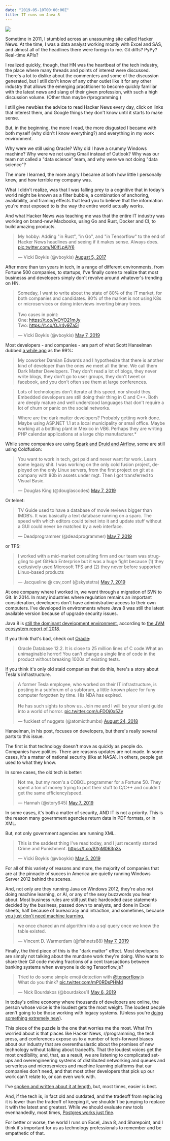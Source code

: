 ```yaml
---
date: "2019-05-10T00:00:00Z"
title: IT runs on Java 8
---
```


<meta name="twitter:card" content="summary">
<meta name="twitter:site" content="@vboykis">
<meta name="twitter:creator" content="@vboykis">
<meta name="twitter:title" content="IT runs on Java 8">
<meta name="twitter:description" content="The majority of IT does not run at the speed of Hacker News">
<meta name="twitter:image" content="https://raw.githubusercontent.com/veekaybee/veekaybee.github.io/master/images/java8.png">

![](https://raw.githubusercontent.com/veekaybee/veekaybee.github.io/master/images/java8.png) 

Sometime in 2011, I stumbled across an unassuming site called Hacker News. At the time, I was a data analyst working mostly with Excel and SAS, and almost all of the headlines there were foreign to me. Git diffs? PyPy? Real-time APIs? 

I realized quickly, though, that HN was the heartbeat of the tech industry, the place where many threads and points of interest were discussed.  There's a lot to dislike about the commenters and some of the discussion generated, but I still don't know of any other outlet like it for any other industry that allows the emerging practitioner to become quickly familiar with the latest news and slang of their given profession, with such a high discussion volume. (Other than maybe r/programming.) 

I still give newbies the advice to read Hacker News every day, click on links that interest them, and Google things they don't know until it starts to make sense.  

But, in the beginning, the more I read, the more disgusted I became with both myself (why didn't I know everything?) and everything in my work environment. 

Why were we still using Oracle? Why did I have a crummy Windows machine? Why were we not using Gmail instead of Outlook? Why was our team not called a "data science" team, and why were we not doing "data science"?

The more I learned, the more angry I became at both how little I personally knew, and how terrible my company was. 

What I didn't realize, was that I was falling prey to a cognitive that in today's world might be known as a filter bubble, a combination of anchoring, availability, and framing effects that lead you to believe that the information you're most exposed to is the way the entire world actually works. 

And what Hacker News was teaching me was that the entire IT industry was working on brand-new Macbooks, using Go and Rust, Docker and CI, to build amazing products. 

<blockquote class="twitter-tweet" data-lang="en"><p lang="en" dir="ltr">My hobby: Adding &quot;in Rust&quot;, &quot;in Go&quot;, and &quot;in Tensorflow&quot; to the end of Hacker News headlines and seeing if it makes sense. Always does. <a href="https://t.co/N0lfLpAjY6">pic.twitter.com/N0lfLpAjY6</a></p>&mdash; Vicki Boykis (@vboykis) <a href="https://twitter.com/vboykis/status/893812576253030400?ref_src=twsrc%5Etfw">August 5, 2017</a></blockquote>
<script async src="https://platform.twitter.com/widgets.js" charset="utf-8"></script>

After more than ten years in tech, in a range of different environments, from Fortune 500 companies, to startups, I've finally come to realize that most businesss and developers simply don't revolve around whatever's trending on HN. 

<blockquote class="twitter-tweet" data-lang="en"><p lang="en" dir="ltr">Someday, I want to write about the state of 80% of the IT market, for both companies and candidates. 80% of the market is not using K8s or microservices or doing interviews inverting binary trees. <br><br>Two cases in point: <br>One: <a href="https://t.co/IvOYO21mJy">https://t.co/IvOYO21mJy</a><br>Two: <a href="https://t.co/OJr4y9Za5l">https://t.co/OJr4y9Za5l</a></p>&mdash; Vicki Boykis (@vboykis) <a href="https://twitter.com/vboykis/status/1125566311218720768?ref_src=twsrc%5Etfw">May 7, 2019</a></blockquote>
<script async src="https://platform.twitter.com/widgets.js" charset="utf-8"></script>

Most developers - and companies -  are part of what Scott Hanselman dubbed [a while ago](https://www.hanselman.com/blog/DarkMatterDevelopersTheUnseen99.aspx) as the 99%:

> My coworker Damian Edwards and I hypothesize that there is another kind of developer than the ones we meet all the time. We call them Dark Matter Developers. They don't read a lot of blogs, they never write blogs, they don't go to user groups, they don't tweet or facebook, and you don't often see them at large conferences. 

>Lots of technologies don't iterate at this speed, nor should they. Embedded developers are still doing their thing in C and C++. Both are deeply mature and well understood languages that don't require a lot of churn or panic on the social networks.

> Where are the dark matter developers? Probably getting work done. Maybe using ASP.NET 1.1 at a local municipality or small office. Maybe working at a bottling plant in Mexico in VB6. Perhaps they are writing PHP calendar applications at a large chip manufacturer.*

While some companies are using [Spark and Druid and Airflow](https://softwareengineeringdaily.com/2019/04/29/lyfts-data-platform-with-li-gao/), some are still using Coldfusion: 

<blockquote class="twitter-tweet" data-lang="en"><p lang="en" dir="ltr">You want to work in tech, get paid and never want for work. Learn some legacy shit. I was working on the only cold fusion project, deployed on the only Linux servers, from the first project on git at a company with 80b in assets under mgt. Then I got transferred to Visual Basic.</p>&mdash; Douglas King (@douglascodes) <a href="https://twitter.com/douglascodes/status/1125572013739925504?ref_src=twsrc%5Etfw">May 7, 2019</a></blockquote>
<script async src="https://platform.twitter.com/widgets.js" charset="utf-8"></script>

Or telnet: 

<blockquote class="twitter-tweet" data-lang="en"><p lang="en" dir="ltr">TV Guide used to have a database of movie reviews bigger than IMDB’s. It was basically a text database running on a sparc. The speed with which editors could telnet into it and update stuff without a GUI could never be matched by a web interface.</p>&mdash; Deadprogrammer (@deadprogrammer) <a href="https://twitter.com/deadprogrammer/status/1125807187668996097?ref_src=twsrc%5Etfw">May 7, 2019</a></blockquote>
<script async src="https://platform.twitter.com/widgets.js" charset="utf-8"></script>

or TFS:

<blockquote class="twitter-tweet" data-lang="en"><p lang="en" dir="ltr">I worked with a mid-market consulting firm and our team was struggling to get GitHub Enterprise but it was a huge fight because (1) they exclusively used Microsoft TFS and (2) they never before supported Linux-based products</p>&mdash; Jacqueline @ csv,conf (@skyetetra) <a href="https://twitter.com/skyetetra/status/1125792296056713217?ref_src=twsrc%5Etfw">May 7, 2019</a></blockquote>
<script async src="https://platform.twitter.com/widgets.js" charset="utf-8"></script>

At one company where I worked in,  we went through a migration of SVN to Git. In 2014. In many industries where regulation remains an important consideration, developers don't have administrative access to their own computers. I've developed in environments where Java 8 was still the latest available version because of upgrade security issues. 

Java 8 is [still the dominant development environment](https://www.stackchief.com/blog/Which%20Version%20of%20Java%20Should%20You%20Use%3F), according to [the JVM ecosystem report of 2018](https://snyk.io/blog/jvm-ecosystem-report-2018/). 

If you think that's bad, check out [Oracle](https://news.ycombinator.com/item?id=18442941): 

> Oracle Database 12.2. It is close to 25 million lines of C code.What an unimaginable horror! You can't change a single line of code in the product without breaking 1000s of existing tests. 

If you think it's only old staid companies that do this, here's a story about Tesla's infrastructure. 

<blockquote class="twitter-tweet" data-lang="en"><p lang="en" dir="ltr">A former Tesla employee, who worked on their IT infrastructure, is posting in a subforum of a subforum, a little-known place for funy computer forgotten by time. His NDA has expired. <br><br>He has such sights to show us. Join me and I will be your silent guide into a world of horror. <a href="https://t.co/uFDOj0x5Zy">pic.twitter.com/uFDOj0x5Zy</a></p>&mdash; fuckiest of nuggets (@atomicthumbs) <a href="https://twitter.com/atomicthumbs/status/1032939617404645376?ref_src=twsrc%5Etfw">August 24, 2018</a></blockquote>
<script async src="https://platform.twitter.com/widgets.js" charset="utf-8"></script>

Hanselman, in his post, focuses on developers, but there's really several parts to this issue. 

The first is that technology doesn't move as quickly as people do. Companies have politics. There are reasons updates are not made. In some cases, it's a matter of national security (like at NASA). In others, people get used to what they know. 

In some cases, the old tech is better: 

<blockquote class="twitter-tweet" data-lang="en"><p lang="en" dir="ltr">Not me, but my mom&#39;s a COBOL programmer for a Fortune 50. They spent a ton of money trying to port their stuff to C/C++ and couldn&#39;t get the same efficiency/speed.</p>&mdash; Hannah (@story645) <a href="https://twitter.com/story645/status/1125792948388552704?ref_src=twsrc%5Etfw">May 7, 2019</a></blockquote>
<script async src="https://platform.twitter.com/widgets.js" charset="utf-8"></script>

In some cases, it's both a matter of security, AND IT is not a priority. This is the reason many government agencies return data in PDF formats, or in XML. 

But, not only government agencies are running XML. 

<blockquote class="twitter-tweet" data-lang="en"><p lang="en" dir="ltr">This is the saddest thing I&#39;ve read today, and I just recently started Crime and Punishment. <a href="https://t.co/SYgM063p3s">https://t.co/SYgM063p3s</a></p>&mdash; Vicki Boykis (@vboykis) <a href="https://twitter.com/vboykis/status/1125033921178214401?ref_src=twsrc%5Etfw">May 5, 2019</a></blockquote>
<script async src="https://platform.twitter.com/widgets.js" charset="utf-8"></script>

For all of this variety of reasons and more, the majority of companies that are at the pinnacle of succes in America are quietly running Windows Server 2012 behind the scenes. 

And, not only are they running Java on Windows 2012, they're also not doing machine learning, or AI, or any of the sexy buzzwords you hear about. Most business rules are still just that: hardcoded case statements decided by the business, passed down to analysts, and done in Excel sheets, half because of bureacracy and intraction, and sometimes, because [you just don't need machine learning.](https://ai.google/research/pubs/pub43146)

<blockquote class="twitter-tweet" data-lang="en"><p lang="en" dir="ltr">we once chaned an ml algorithm into a sql query once we knew the table existed.</p>&mdash; Vincent D. Warmerdam (@fishnets88) <a href="https://twitter.com/fishnets88/status/1125796885573394432?ref_src=twsrc%5Etfw">May 7, 2019</a></blockquote>
<script async src="https://platform.twitter.com/widgets.js" charset="utf-8"></script>

Finally, the third piece of this is the "dark matter" effect. Most developers are simply not talking about the mundane work they're doing. Who wants to share their C# code moving fractions of a cent transactions between banking systems when everyone is doing Tensorflow.js?

<blockquote class="twitter-tweet" data-lang="en"><p lang="en" dir="ltr">Tried to do some simple emoji detection with <a href="https://twitter.com/TensorFlow?ref_src=twsrc%5Etfw">@tensorflow</a>.js<br>What do you think? <a href="https://t.co/mP0RDsPHMd">pic.twitter.com/mP0RDsPHMd</a></p>&mdash; Nick Bourdakos (@bourdakos1) <a href="https://twitter.com/bourdakos1/status/1125436388026060801?ref_src=twsrc%5Etfw">May 6, 2019</a></blockquote>
<script async src="https://platform.twitter.com/widgets.js" charset="utf-8"></script>

In today's online economy where thousands of developers are online, the person whose voice is the loudest gets the most weight.  The loudest people aren't going to be those working with legacy systems. (Unless you're [doing something extremely new](https://twitter.com/vboykis/status/1075095323259928577)). 

This piece of the puzzle is the one that worries me the most. What I'm worried about is that places like Hacker News, r/programming, the tech press, and conferences expose us to a number of tech-forward biases about our industry that are overenthusiastic about the promises of new technology without talking about tradeoffs.  That the loudest voices get the most credibility, and, that, as a result, we are listening to complicated set-ups and overengineering systems of distributed networking and queues and serverless and microservices and machine learning platforms that our companies don't need, and that most other developers that pick up our work can't relate to, or can even work with. 

I've [spoken and written about it at length](https://veekaybee.github.io/2017/03/20/hadoop-or-laptop/), but, most times, easier is best. 

And, if the tech is, in fact old and outdated, and the tradeoff from replacing it is lower than the tradeoff of keeping it, we shouldn't be jumping to replace it with the latest and greatest. While we should evaluate new tools evenhandedly, most times, [Postgres works just fine](https://pgdash.io/blog/postgres-features.html?h=). 

For better or worse, the world 
l runs on Excel, Java 8, and Sharepoint, and I think it's important for us as technology professionals to remember and be empathetic of that. 
